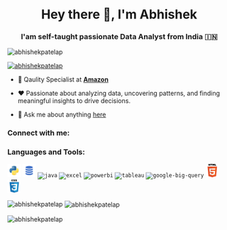 <h1 align="center">Hey there 👋, I'm Abhishek</h1>
<h3 align="center"> I'am self-taught passionate Data Analyst from India  🇮🇳 </h3>

<p align="left"> <img src="https://komarev.com/ghpvc/?username=abhishekpatelap&label=Profile%20views&color=0e75b6&style=flat" alt="abhishekpatelap" /> </p>

<p align="left"> <a href="https://github.com/ryo-ma/github-profile-trophy"><img src="https://github-profile-trophy.vercel.app/?username=abhishekpatelap" alt="abhishekpatelap" /></a> </p>


- 💼  Qaulity Specialist at **[Amazon](http://razorpay.com/)**

- ❤️  Passionate about analyzing data, uncovering patterns, and finding meaningful insights to drive decisions.

- 💬 Ask me about anything [here](https://github.com/abhishekpatelap/abhishekpatelap/issues)

<h3 align="left">Connect with me:</h3>
<p align="left">
</p>

<h3 align="left">Languages and Tools:</h3>

<p align="left">
  <code><img height="30" alt="python" src="https://raw.githubusercontent.com/github/explore/80688e429a7d4ef2fca1e82350fe8e3517d3494d/topics/python/python.png"></code>
  <code><img height="30" alt="sql" src="https://raw.githubusercontent.com/github/explore/80688e429a7d4ef2fca1e82350fe8e3517d3494d/topics/sql/sql.png"></code>
  <code><img height="30" alt="java" src="https://snipboard.io/B0kswR.jpg"></code>
  <code><img height="30" alt="excel" src="https://snipboard.io/DfKPRY.jpg"></code>
  <code><img height="30" alt="powerbi" src="https://snipboard.io/qFVbYm.jpg"></code>
  <code><img height="30" alt="tableau" src="https://snipboard.io/sNoIFO.jpg"></code>
  <code><img height="30" alt="google-big-query" src="https://snipboard.io/vHusin.jpg"></code>
  <code><img height="30" alt="html" src="https://raw.githubusercontent.com/github/explore/80688e429a7d4ef2fca1e82350fe8e3517d3494d/topics/html/html.png"></code>
  <code><img height="30" alt="css" src="https://raw.githubusercontent.com/github/explore/80688e429a7d4ef2fca1e82350fe8e3517d3494d/topics/css/css.png"></code>

 </p>

<p><img align="left" src="https://github-readme-stats.vercel.app/api/top-langs?username=abhishekpatelap&show_icons=true&locale=en&layout=compact" alt="abhishekpatelap" /></p>

<p>&nbsp;<img align="center" src="https://github-readme-stats.vercel.app/api?username=abhishekpatelap&show_icons=true&locale=en" alt="abhishekpatelap" /></p>

<p><img align="center" src="https://github-readme-streak-stats.herokuapp.com/?user=abhishekpatelap&" alt="abhishekpatelap" /></p>

